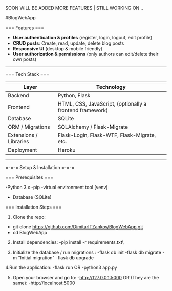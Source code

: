 SOON WILL BE ADDED MORE FEATURES | STILL WORKING ON ..

#BlogWebApp

=== Features ===

- **User authentication & profiles** (register, login, logout, edit profile)  
- **CRUD posts**: Create, read, update, delete blog posts    
- **Responsive UI** (desktop & mobile friendly)   
- **User authorization & permissions** (only authors can edit/delete their own posts)  

---

=== Tech Stack ===

| Layer | Technology |
|-------|------------|
| Backend | Python, Flask |
| Frontend | HTML, CSS, JavaScript, (optionally a frontend framework) |
| Database | SQLite |
| ORM / Migrations | SQLAlchemy / Flask-Migrate 
| Extensions / Libraries | Flask-Login, Flask-WTF, Flask-Migrate, etc. |
| Deployment | Heroku |

---

=-=-= Setup & Installation =-=-=

=== Prerequisites ===

-Python 3.x
-pip
-virtual environment tool (venv)
- Database (SQLite)

=== Installation Steps ===
1. Clone the repo:
  - git clone https://github.com/DimitarITZankov/BlogWebApp.git
  - cd BlogWebApp

2. Install dependencies:
   -pip install -r requirements.txt\

3. Initialize the database / run migrations :
   -flask db init
   -flask db migrate -m "Initial migration"
   -flask db upgrade

4.Run the application:
  -flask run
    OR
  -python3 app.py

5. Open your browser and go to:
   -http://127.0.0.1:5000
     OR (They are the same):
   -http://localhost:5000
